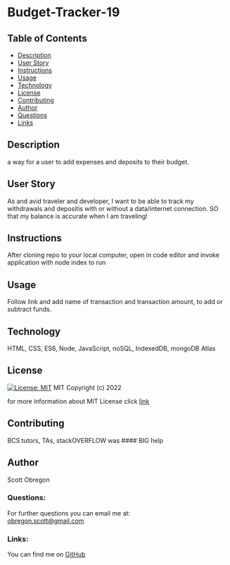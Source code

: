 
  # Budget-Tracker-19
  
  ## Table of Contents
  - [Description](#description)
  - [User Story](#userStory)
  - [Instructions](#instructions)
  - [Usage](#usage)
  - [Technology](#technology)
  - [License](#license)
  - [Contributing](#contributing)
  - [Author](#author)
  - [Questions](#questions)
  - [Links](#links)
  
  ## Description
  a way for a user to add expenses and deposits to their budget.

  ## User Story

  As and avid traveler and developer, I want to be able to track my withdrawals and depositis with or without a data/internet connection. SO that my balance is accurate when I am traveling!

  ## Instructions

  After cloning repo to your local computer, open in code editor and invoke application with node index to run

  ## Usage

  Follow link and add name of transaction and transaction amount, to add or subtract funds.

  ## Technology

  HTML, CSS, ES6, Node, JavaScript, noSQL, IndexedDB, mongoDB Atlas

  ## License

  [![License: MIT](https://img.shields.io/badge/License-MIT-yellow.svg)](https://opensource.org/licenses/MIT)
  MIT
Copyright (c) 2022
     
for more information about MIT License click [link](https://opensource.org/licenses/MIT)
  
  ## Contributing

  BCS tutors, TAs, stackOVERFLOW was #### BIG help

  ## Author

  Scott Obregon

  ### Questions:
  For further questions you can email me at:<br />
  obregon.scott@gmail.com
  
  ### Links:
  You can find me on [GitHub](https://github.com/ObregonScott)
  
